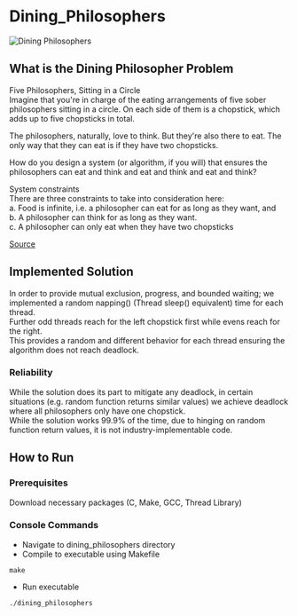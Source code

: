 # Dining_Philosophers
![Dining Philosophers](https://res.cloudinary.com/practicaldev/image/fetch/s---imrjIOF--/c_limit%2Cf_auto%2Cfl_progressive%2Cq_auto%2Cw_880/https://res.cloudinary.com/studio-mogwai/image/upload/v1581865192/Untitled_Artwork_5.png)
## What is the Dining Philosopher Problem
Five Philosophers, Sitting in a Circle  
Imagine that you're in charge of the eating arrangements of five sober philosophers sitting in a circle. On each side of them is a chopstick, which adds up to five chopsticks in total.  

The philosophers, naturally, love to think. But they're also there to eat. The only way that they can eat is if they have two chopsticks.  

How do you design a system (or algorithm, if you will) that ensures the philosophers can eat and think and eat and think and eat and think?  

System constraints  
There are three constraints to take into consideration here:  
a. Food is infinite, i.e. a philosopher can eat for as long as they want, and  
b. A philosopher can think for as long as they want.  
c. A philosopher can only eat when they have two chopsticks  

[Source](https://dev.to/vunderkind/the-dining-philosophers-problem-or-your-introduction-to-thinking-in-computer-science-8ii)


## Implemented Solution
In order to provide mutual exclusion, progress, and bounded waiting; we implemented a random napping() (Thread sleep() equivalent) time for each thread.  
Further odd threads reach for the left chopstick first while evens reach for the right.  
This provides a random and different behavior for each thread ensuring the algorithm does not reach deadlock.  

### Reliability
While the solution does its part to mitigate any deadlock, in certain situations (e.g. random function returns similar values) we achieve deadlock where all philosophers only have one chopstick.  
While the solution works 99.9% of the time, due to hinging on random function return values, it is not industry-implementable code.  

## How to Run

### Prerequisites
Download necessary packages (C, Make, GCC, Thread Library)

### Console Commands
- Navigate to dining_philosophers directory
- Compile to executable using Makefile
```
make
```
- Run executable
```
./dining_philosophers
```
